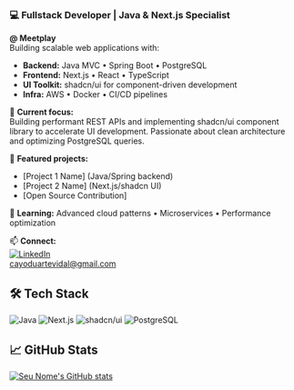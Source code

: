 ### 💻 Fullstack Developer | Java & Next.js Specialist
**@ Meetplay**  
Building scalable web applications with:
- **Backend:** Java MVC • Spring Boot • PostgreSQL
- **Frontend:** Next.js • React • TypeScript
- **UI Toolkit:** shadcn/ui for component-driven development
- **Infra:** AWS • Docker • CI/CD pipelines

🔧 **Current focus:**  
Building performant REST APIs and implementing shadcn/ui component library to accelerate UI development. Passionate about clean architecture and optimizing PostgreSQL queries.

📂 **Featured projects:**  
- [Project 1 Name] (Java/Spring backend)
- [Project 2 Name] (Next.js/shadcn UI)
- [Open Source Contribution]

🌱 **Learning:** Advanced cloud patterns • Microservices • Performance optimization

📫 **Connect:**  
[![LinkedIn](https://img.shields.io/badge/-LinkedIn-blue?style=flat&logo=linkedin)](https://linkedin.com/in/seuperfil)  
cayoduartevidal@gmail.com

## 🛠️ Tech Stack
![Java](https://img.shields.io/badge/Java-ED8B00?style=flat&logo=java)
![Next.js](https://img.shields.io/badge/Next.js-000000?style=flat&logo=nextdotjs)
![shadcn/ui](https://img.shields.io/badge/shadcn/ui-000000?style=flat&logo=react)
![PostgreSQL](https://img.shields.io/badge/PostgreSQL-316192?style=flat&logo=postgresql)

## 📈 GitHub Stats
[![Seu Nome's GitHub stats](https://github-readme-stats.vercel.app/api?username=Cduartev&show_icons=true&theme=dark)](https://github.com/Cduartev)
